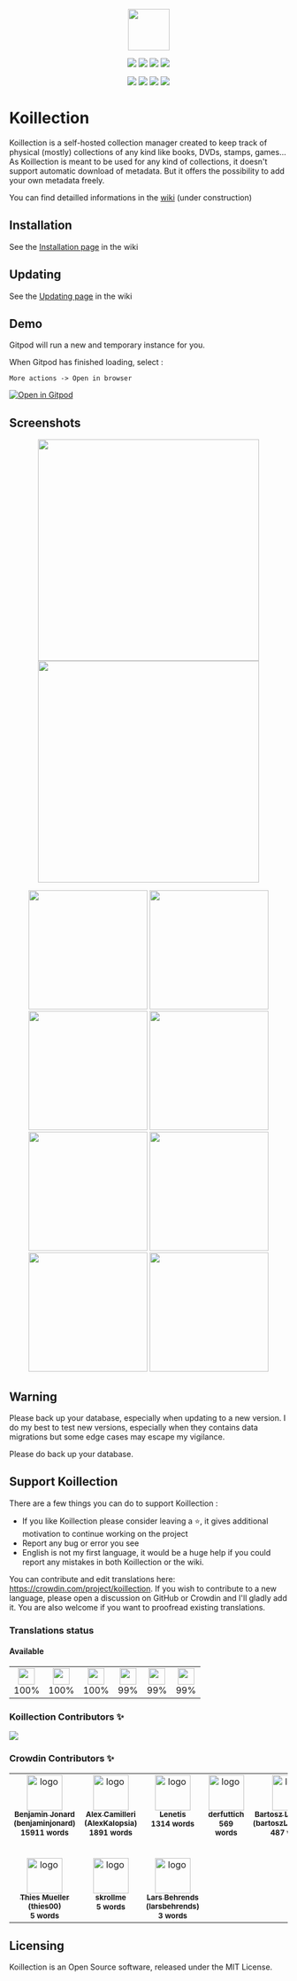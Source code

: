 <p align="center">
    <img src="https://user-images.githubusercontent.com/20560781/80213166-0e560e00-8639-11ea-944e-4f79fdbcef55.png" width="75" height="75">
</p>

<p align="center">
    <img src="https://img.shields.io/github/v/release/koillection/koillection" />
    <img src="https://img.shields.io/github/license/koillection/koillection" />    
    <img src="https://img.shields.io/github/actions/workflow/status/koillection/koillection/ci.yml" />
    <img src="https://img.shields.io/scrutinizer/g/koillection/koillection/1.4" />    
</p>
<p align="center">
    <img src="https://img.shields.io/packagist/php-v/koillection/koillection" />
    <img src="https://img.shields.io/badge/postgresql->=10.0-blue" />            
    <img src="https://img.shields.io/badge/mariadb->=10.0-blue" />
    <img src="https://img.shields.io/badge/mysql->=8.0-blue" />
<p>

# Koillection

Koillection is a self-hosted collection manager created to keep track of physical (mostly) collections of any kind like books, DVDs, stamps, games... 
As Koillection is meant to be used for any kind of collections, it doesn't support automatic download of metadata. But it offers the possibility to add your own metadata freely.
    
You can find detailled informations in the <a href="https://github.com/koillection/koillection/wiki">wiki</a> (under construction)

## Installation
See the <a href="https://github.com/koillection/koillection/wiki/Installation">Installation page</a> in the wiki

## Updating
See the <a href="https://github.com/koillection/koillection/wiki/Updating">Updating page</a> in the wiki

## Demo

Gitpod will run a new and temporary instance for you.

When Gitpod has finished loading, select :

    More actions -> Open in browser


[![Open in Gitpod](https://gitpod.io/button/open-in-gitpod.svg)](https://gitpod.io/#https://github.com/koillection/koillection-gitpod)

## Screenshots

<p align="center">
    <img width="400px" src="https://user-images.githubusercontent.com/20560781/168048241-cfcb71ce-c296-4f1b-bbb8-ecfea1e31048.png">
    <img width="400px" src="https://user-images.githubusercontent.com/20560781/168048246-53e991d1-77e9-4397-80c4-f1aa82504068.png">
</p>

<p align="center">
    <img height="215px" src="https://user-images.githubusercontent.com/20560781/168049067-dbac37b1-1150-4be5-ab95-f784d606f300.png">
    <img height="215px" src="https://user-images.githubusercontent.com/20560781/168049077-efac8291-4f5c-48d9-b2fa-d65a51842d25.png">
    <img height="215px" src="https://user-images.githubusercontent.com/20560781/177819056-8f110583-08ae-42b6-9e32-3e3db4a3923a.png">
    <img height="215px" src="https://user-images.githubusercontent.com/20560781/177818960-6e988a73-67e0-47bc-a377-0c92c530d423.png">
    <img height="215px" src="https://user-images.githubusercontent.com/20560781/168049088-2cda1da5-6e55-4800-918f-001fad6559a6.png">
    <img height="215px" src="https://user-images.githubusercontent.com/20560781/168049095-5f26e2c6-7218-42ae-bde1-4b32abae7e35.png">
    <img height="215px" src="https://user-images.githubusercontent.com/20560781/177819233-f3aa62c4-ce48-4184-9864-d40708367dbf.png">
    <img height="215px" src="https://user-images.githubusercontent.com/20560781/177819299-048ea3ad-fa0a-463d-b5b7-1607773553e4.png">
</p>

## Warning

Please back up your database, especially when updating to a new version. I do my best to test new versions, especially when they contains data migrations but some edge cases may escape my vigilance.

Please do back up your database.

## Support Koillection

There are a few things you can do to support Koillection :
    
* If you like Koillection please consider leaving a ⭐, it gives additional motivation to continue working on the project
* Report any bug or error you see
* English is not my first language, it would be a huge help if you could report any mistakes in both Koillection or the wiki.

You can contribute and edit translations here: https://crowdin.com/project/koillection. 
If you wish to contribute to a new language, please open a discussion on GitHub or Crowdin and I'll gladly add it. 
You are also welcome if you want to proofread existing translations.

### Translations status
<!-- CROWDIN-TRANSLATIONS-PROGRESS-ACTION-START -->


#### Available

<table><tr><td align="center" valign="top"><img width="30px" height="30px" src="https://raw.githubusercontent.com/benjaminjonard/crowdin-translations-progress-action/1.0/flags/pl.png"></div><div align="center" valign="top">100%</td><td align="center" valign="top"><img width="30px" height="30px" src="https://raw.githubusercontent.com/benjaminjonard/crowdin-translations-progress-action/1.0/flags/fr.png"></div><div align="center" valign="top">100%</td><td align="center" valign="top"><img width="30px" height="30px" src="https://raw.githubusercontent.com/benjaminjonard/crowdin-translations-progress-action/1.0/flags/en.png"></div><div align="center" valign="top">100%</td><td align="center" valign="top"><img width="30px" height="30px" src="https://raw.githubusercontent.com/benjaminjonard/crowdin-translations-progress-action/1.0/flags/it.png"></div><div align="center" valign="top">99%</td><td align="center" valign="top"><img width="30px" height="30px" src="https://raw.githubusercontent.com/benjaminjonard/crowdin-translations-progress-action/1.0/flags/es-ES.png"></div><div align="center" valign="top">99%</td><td align="center" valign="top"><img width="30px" height="30px" src="https://raw.githubusercontent.com/benjaminjonard/crowdin-translations-progress-action/1.0/flags/de.png"></div><div align="center" valign="top">99%</td></tr></table>
<!-- CROWDIN-TRANSLATIONS-PROGRESS-ACTION-END -->


### Koillection Contributors ✨
<a href="https://github.com/benjaminjonard/koillection/graphs/contributors">
  <img src="https://contrib.rocks/image?repo=benjaminjonard/koillection" />
</a>

### Crowdin Contributors ✨
<!-- CROWDIN-CONTRIBUTORS-START -->
<table>
  <tr>
    <td align="center" valign="top">
      <a href="https://crowdin.com/profile/benjaminjonard"><img alt="logo" style="width: 64px" src="https://crowdin-static.downloads.crowdin.com/avatar/15430826/medium/c2f4e4337e05493fa7a84b94c12f9091.jpeg" />
        <br />
        <sub><b>Benjamin Jonard (benjaminjonard)</b></sub></a>
      <br />
      <sub><b>15911 words</b></sub>
    </td>
    <td align="center" valign="top">
      <a href="https://crowdin.com/profile/AlexKalopsia"><img alt="logo" style="width: 64px" src="https://crowdin-static.downloads.crowdin.com/avatar/14102745/medium/28e368c4a8e5811a20381674c9b29911.jpeg" />
        <br />
        <sub><b>Alex Camilleri (AlexKalopsia)</b></sub></a>
      <br />
      <sub><b>1891 words</b></sub>
    </td>
    <td align="center" valign="top">
      <a href="https://crowdin.com/profile/Lenetis"><img alt="logo" style="width: 64px" src="https://crowdin-static.downloads.crowdin.com/avatar/15817263/medium/a1cd580dcd1339a1d2e32dc20c645590.png" />
        <br />
        <sub><b>Lenetis</b></sub></a>
      <br />
      <sub><b>1314 words</b></sub>
    </td>
    <td align="center" valign="top">
      <a href="https://crowdin.com/profile/derfuttich"><img alt="logo" style="width: 64px" src="https://crowdin-static.downloads.crowdin.com/avatar/14244560/medium/b369a09610ccb8d7e00d9d8c6d2063d6_default.png" />
        <br />
        <sub><b>derfuttich</b></sub></a>
      <br />
      <sub><b>569 words</b></sub>
    </td>
    <td align="center" valign="top">
      <a href="https://crowdin.com/profile/bartoszLesniewski"><img alt="logo" style="width: 64px" src="https://crowdin-static.downloads.crowdin.com/avatar/15801995/medium/f259ea19c88356fa7a67d75d24c5bc6f.png" />
        <br />
        <sub><b>Bartosz Leśniewski (bartoszLesniewski)</b></sub></a>
      <br />
      <sub><b>487 words</b></sub>
    </td>
    <td align="center" valign="top">
      <a href="https://crowdin.com/profile/iguannaweb"><img alt="logo" style="width: 64px" src="https://crowdin-static.downloads.crowdin.com/avatar/15349144/medium/8604e9fd0541be261593326aa75e08e0.png" />
        <br />
        <sub><b>Francisco GP (iguannaweb)</b></sub></a>
      <br />
      <sub><b>90 words</b></sub>
    </td>
    <td align="center" valign="top">
      <a href="https://crowdin.com/profile/s0uly92"><img alt="logo" style="width: 64px" src="https://crowdin-static.downloads.crowdin.com/avatar/15894515/medium/56b29114c0c9dfffeb9be8130c3037d4.png" />
        <br />
        <sub><b>Kevin Fenners (s0uly92) (s0uly92)</b></sub></a>
      <br />
      <sub><b>72 words</b></sub>
    </td>
    <td align="center" valign="top">
      <a href="https://crowdin.com/profile/Kyraminol"><img alt="logo" style="width: 64px" src="https://crowdin-static.downloads.crowdin.com/avatar/14927085/medium/4b4d1c4d642040e8fb84782bf3a4be82.jpeg" />
        <br />
        <sub><b>Kyraminol Endyeran (Kyraminol)</b></sub></a>
      <br />
      <sub><b>32 words</b></sub>
    </td>
  </tr>
  <tr>
    <td align="center" valign="top">
      <a href="https://crowdin.com/profile/thies00"><img alt="logo" style="width: 64px" src="https://crowdin-static.downloads.crowdin.com/avatar/15259590/medium/7cb9924d3ea1c7ad97df0942df985732.jpeg" />
        <br />
        <sub><b>Thies Mueller (thies00)</b></sub></a>
      <br />
      <sub><b>5 words</b></sub>
    </td>
    <td align="center" valign="top">
      <a href="https://crowdin.com/profile/skrollme"><img alt="logo" style="width: 64px" src="https://crowdin-static.downloads.crowdin.com/avatar/13327606/medium/c5f7199fbb4e8b735ba310cdbf5a9090_default.png" />
        <br />
        <sub><b>skrollme</b></sub></a>
      <br />
      <sub><b>5 words</b></sub>
    </td>
    <td align="center" valign="top">
      <a href="https://crowdin.com/profile/larsbehrends"><img alt="logo" style="width: 64px" src="https://crowdin-static.downloads.crowdin.com/avatar/13368380/medium/ef0d4351e2fa583a5d04e19fd131da5a.png" />
        <br />
        <sub><b>Lars Behrends (larsbehrends)</b></sub></a>
      <br />
      <sub><b>3 words</b></sub>
    </td>
  </tr>
</table>
<!-- CROWDIN-CONTRIBUTORS-END -->

## Licensing
Koillection is an Open Source software, released under the MIT License. 
